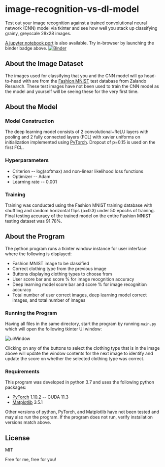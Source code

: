# image-recognition-vs-dl-model
Test out your image recognition against a trained convolutional neural network (CNN) model via tkinter 
and see how well you stack up classifying grainy, greyscale 28x28 images.

[A jupyter notebook port][image-recon-jupyter] is also available. Try in-browser by launching the binder badge above.
[![Binder](https://mybinder.org/badge_logo.svg)](https://mybinder.org/v2/gh/ivanlieu/image-recognition-jupyter/HEAD?labpath=image-recog-jupyter.ipynb)

## About the Image Dataset
The images used for classifying that you and the CNN model will go head-to-head with are from 
the [Fashion MNIST][FMNIST] test database from Zalando Research. These test images have not been used to
train the CNN model as the model and yourself will be seeing these for the very first time.

## About the Model
### Model Construction
The deep learning model consists of 2 convolutional+ReLU layers with pooling and 2 fully connected 
layers (FCL) with xavier uniforms on initialization implemented using [PyTorch][PyTorch]. Dropout of p=0.15 is used 
on the first FCL. 

### Hyperparameters
- Criterion -- log(softmax) and non-linear likelihood loss functions 
- Optimizer -- Adam
- Learning rate -- 0.001

### Training
Training was conducted using the Fashion MNIST training database with shuffling and random horizontal 
flips (p=0.3) under 50 epochs of training. Final testing accuracy of the trained model on the entire 
Fashion MNIST testing dataset was 91.78%.

## About the Program
The python program runs a tkinter window instance for user interface where the following is displayed:
- Fashion MNIST image to be classified
- Correct clothing type from the previous image
- Buttons displaying clothing types to choose from
- User score bar and score % for image reocgnition accuracy
- Deep learning model score bar and score % for image recognition accuracy
- Total number of user correct images, deep learning model correct images, and total number of images

### Running the Program
Having all files in the same directory, start the program by running `main.py` which will open the
following tkinter UI window:

![uiWindow](https://i.imgur.com/G442PNH.png)

Clicking on any of the buttons to select the clothing type that is in the image above will update the window
contents for the next image to identify and update the score on whether the selected clothing type was correct.
### Requirements
This program was developed in python 3.7 and uses the following python packages:
- [PyTorch][PyTorch] 1.10.2 -- CUDA 11.3
- [Matplotlib][matplotlib] 3.5.1

Other versions of python, PyTorch, and Matplotlib have not been tested and may also run the program. If the program
does not run, verify installation versions match above.

## License
MIT

Free for me, free for you!

[image-recon-jupyter]: <https://github.com/ivanlieu/image-recognition-jupyter>
[FMNIST]: <https://github.com/zalandoresearch/fashion-mnist>
[PyTorch]: <https://pytorch.org/>
[matplotlib]: <https://matplotlib.org/stable/index.html>
